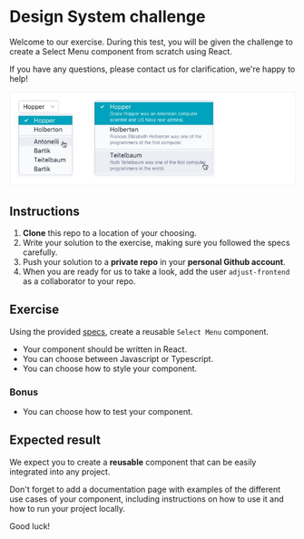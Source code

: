 # Design System challenge

Welcome to our exercise. During this test, you will be given the challenge to create a Select Menu component from scratch using React.

If you have any questions, please contact us for clarification, we're happy to help!

![Select Menu](select-menu.jpg)

## Instructions

1. **Clone** this repo to a location of your choosing.
2. Write your solution to the exercise, making sure you followed the specs carefully.
3. Push your solution to a **private repo** in your **personal Github account**.
4. When you are ready for us to take a look, add the user `adjust-frontend` as a collaborator to your repo.

## Exercise

Using the provided [specs](specs.pdf), create a reusable `Select Menu` component.

- Your component should be written in React.
- You can choose between Javascript or Typescript.
- You can choose how to style your component.

### Bonus

- You can choose how to test your component.

## Expected result

We expect you to create a **reusable** component that can be easily integrated into any project.

Don't forget to add a documentation page with examples of the different use cases of your component, including instructions on how to use it and how to run your project locally.

Good luck!

